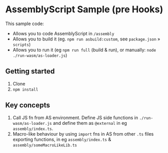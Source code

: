 # AssemblyScript Sample (pre Hooks)

This sample code:

- Allows you to code AssemblyScript in `/assembly`
- Allows you to build it (eg. `npm run asbuild:custom`, see `package.json` » `scripts`)
- Allows you to run it (eg `npm run full` (build & run), or manually: `node ./run-wasm/as-loader.js`)

## Getting started

1. Clone
2. `npm install`

## Key concepts

1. Call JS fn from AS environment. Define JS side functions in `./run-wasm/as-loader.js` and define them as `@external` in eg `assembly/index.ts`.
2. Macro-like behaviour by using `import` fns in AS from other `.ts` files exporting functions, in eg `assembly/index.ts` & `assembly/someMacroLikeLib.ts`
